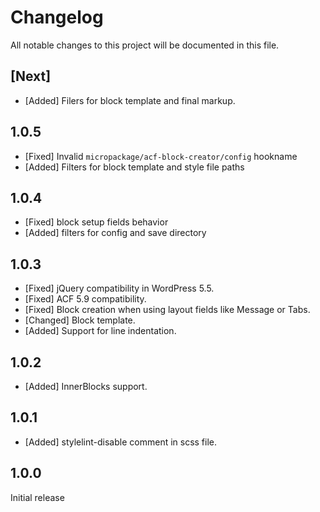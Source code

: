 # Changelog
All notable changes to this project will be documented in this file.

## [Next]

* [Added] Filers for block template and final markup.

## 1.0.5

* [Fixed] Invalid `micropackage/acf-block-creator/config` hookname
* [Added] Filters for block template and style file paths

## 1.0.4

* [Fixed] block setup fields behavior
* [Added] filters for config and save directory

## 1.0.3

* [Fixed] jQuery compatibility in WordPress 5.5.
* [Fixed] ACF 5.9 compatibility.
* [Fixed] Block creation when using layout fields like Message or Tabs.
* [Changed] Block template.
* [Added] Support for line indentation.

## 1.0.2

* [Added] InnerBlocks support.

## 1.0.1

* [Added] stylelint-disable comment in scss file.

## 1.0.0

Initial release
